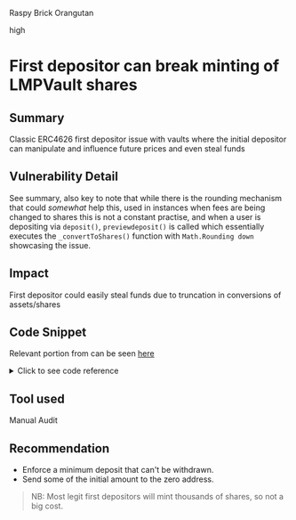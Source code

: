 Raspy Brick Orangutan

high

# First depositor can break minting of LMPVault shares

## Summary

Classic ERC4626 first depositor issue with vaults where the initial depositor can manipulate and influence future prices and even steal funds

## Vulnerability Detail

See summary, also key to note that while there is the rounding mechanism that could _somewhat_ help this, used in instances when fees are being changed to shares this is not a constant practise, and when a user is depositing via `deposit()`, `previewdeposit()` is called which essentially executes the `_convertToShares()` function with `Math.Rounding down` showcasing the issue.

## Impact

First depositor could easily steal funds due to truncation in conversions of assets/shares

## Code Snippet

Relevant portion from can be seen [here](https://github.com/sherlock-audit/2023-06-tokemak/blob/5d8e902ce33981a6506b1b5fb979a084602c6c9a/v2-core-audit-2023-07-14/src/vault/LMPVault.sol#L587-L592)

<details>
  <summary>Click to see code reference</summary>

```solidity
    function _convertToShares(uint256 assets, Math.Rounding rounding) internal view virtual returns (uint256 shares) {
        uint256 supply = totalSupply();

        // slither-disable-next-line incorrect-equality
        shares = (assets == 0 || supply == 0) ? assets : assets.mulDiv(supply, totalAssets(), rounding);
    }
```

</details>

## Tool used

Manual Audit

## Recommendation

- Enforce a minimum deposit that can't be withdrawn.
- Send some of the initial amount to the zero address.

> NB: Most legit first depositors will mint thousands of shares, so not a big cost.
